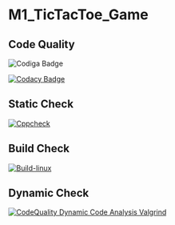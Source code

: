 # M1_TicTacToe_Game

## Code Quality
![Codiga Badge](https://api.codiga.io/project/31068/score/svg)

[![Codacy Badge](https://app.codacy.com/project/badge/Grade/e0a37ae75b4842e7ac2e5fb42311c192)](https://www.codacy.com/gh/hrithik125/M1_TicTacToe_Game/dashboard?utm_source=github.com&amp;utm_medium=referral&amp;utm_content=hrithik125/M1_TicTacToe_Game&amp;utm_campaign=Badge_Grade)


## Static Check
[![Cppcheck](https://github.com/hrithik125/M1_TicTacToe_Game/actions/workflows/Static-check.yml/badge.svg)](https://github.com/hrithik125/M1_TicTacToe_Game/actions/workflows/Static-check.yml)


## Build Check

[![Build-linux](https://github.com/hrithik125/M1_TicTacToe_Game/actions/workflows/Build-linux.yml/badge.svg)](https://github.com/hrithik125/M1_TicTacToe_Game/actions/workflows/Build-linux.yml)

## Dynamic Check
[![CodeQuality Dynamic Code Analysis Valgrind](https://github.com/hrithik125/M1_TicTacToe_Game/actions/workflows/CodeQuality_Dynamic.yml/badge.svg)](https://github.com/hrithik125/M1_TicTacToe_Game/actions/workflows/CodeQuality_Dynamic.yml)
